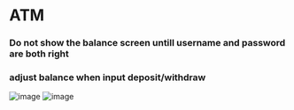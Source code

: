 # ATM
### Do not show the balance screen untill username and password are both right
### adjust balance when input deposit/withdraw
![image](https://github.com/user-attachments/assets/8ab0768c-fab2-4045-aad5-0199835fa539) ![image](https://github.com/user-attachments/assets/96b1362e-a7c6-407d-a4af-df80949f201b)

